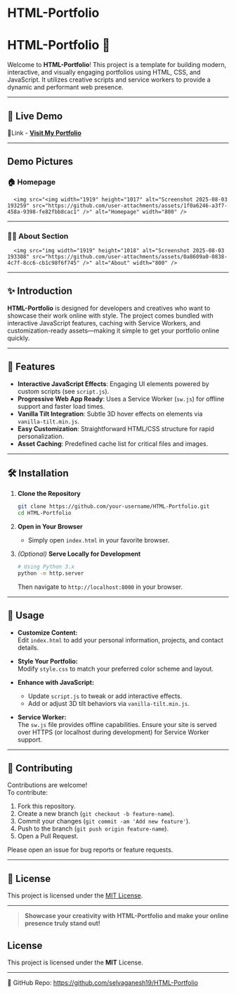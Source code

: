 # HTML-Portfolio

# HTML-Portfolio 🚀

Welcome to **HTML-Portfolio**! This project is a template for building modern, interactive, and visually engaging portfolios using HTML, CSS, and JavaScript. It utilizes creative scripts and service workers to provide a dynamic and performant web presence.

---

## 🎯 Live Demo

🔗Link - **[Visit My Portfolio](https://selvaprofile19.vercel.app)**

---

## Demo Pictures

   ### 🏠 Homepage  
      <img src="<img width="1919" height="1017" alt="Screenshot 2025-08-03 193259" src="https://github.com/user-attachments/assets/1f0a6246-a3f7-458a-9398-fe82fbb8cac1" />" alt="Homepage" width="800" />
---

   ### 👨‍💻 About Section  
      <img src="img width="1919" height="1018" alt="Screenshot 2025-08-03 193308" src="https://github.com/user-attachments/assets/0a8609a0-0838-4c7f-8cc6-cb1c98f6f745" />" alt="About" width="800" />

---

## ✨ Introduction

**HTML-Portfolio** is designed for developers and creatives who want to showcase their work online with style. The project comes bundled with interactive JavaScript features, caching with Service Workers, and customization-ready assets—making it simple to get your portfolio online quickly.

---

## 🌟 Features

- **Interactive JavaScript Effects**: Engaging UI elements powered by custom scripts (see `script.js`).
- **Progressive Web App Ready**: Uses a Service Worker (`sw.js`) for offline support and faster load times.
- **Vanilla Tilt Integration**: Subtle 3D hover effects on elements via `vanilla-tilt.min.js`.
- **Easy Customization**: Straightforward HTML/CSS structure for rapid personalization.
- **Asset Caching**: Predefined cache list for critical files and images.

---

## 🛠️ Installation

1. **Clone the Repository**
   ```bash
   git clone https://github.com/your-username/HTML-Portfolio.git
   cd HTML-Portfolio
   ```
2. **Open in Your Browser**
   - Simply open `index.html` in your favorite browser.

3. *(Optional)* **Serve Locally for Development**
   ```bash
   # Using Python 3.x
   python -m http.server
   ```
   Then navigate to `http://localhost:8000` in your browser.

---

## 🚀 Usage

- **Customize Content:**  
  Edit `index.html` to add your personal information, projects, and contact details.

- **Style Your Portfolio:**  
  Modify `style.css` to match your preferred color scheme and layout.

- **Enhance with JavaScript:**  
  - Update `script.js` to tweak or add interactive effects.
  - Add or adjust 3D tilt behaviors via `vanilla-tilt.min.js`.

- **Service Worker:**  
  The `sw.js` file provides offline capabilities. Ensure your site is served over HTTPS (or localhost during development) for Service Worker support.

---

## 🤝 Contributing

Contributions are welcome!  
To contribute:

1. Fork this repository.
2. Create a new branch (`git checkout -b feature-name`).
3. Commit your changes (`git commit -am 'Add new feature'`).
4. Push to the branch (`git push origin feature-name`).
5. Open a Pull Request.

Please open an issue for bug reports or feature requests.

---

## 📄 License

This project is licensed under the [MIT License](LICENSE).

---

> **Showcase your creativity with HTML-Portfolio and make your online presence truly stand out!**

## License
This project is licensed under the **MIT** License.

---
🔗 GitHub Repo: https://github.com/selvaganesh19/HTML-Portfolio
